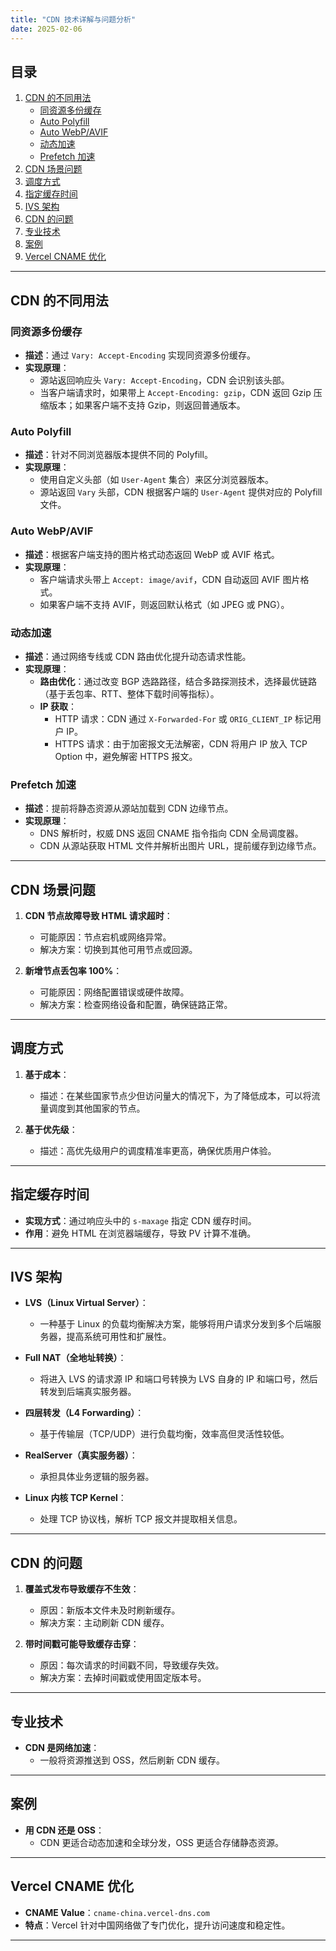 ```yaml
---
title: "CDN 技术详解与问题分析"
date: 2025-02-06
---
```


## 目录
1. [CDN 的不同用法](#cdn-的不同用法)
   - [同资源多份缓存](#同资源多份缓存)
   - [Auto Polyfill](#auto-polyfill)
   - [Auto WebP/AVIF](#auto-webpavif)
   - [动态加速](#动态加速)
   - [Prefetch 加速](#prefetch-加速)
2. [CDN 场景问题](#cdn-场景问题)
3. [调度方式](#调度方式)
4. [指定缓存时间](#指定缓存时间)
5. [IVS 架构](#ivs-架构)
6. [CDN 的问题](#cdn-的问题)
7. [专业技术](#专业技术)
8. [案例](#案例)
9. [Vercel CNAME 优化](#vercel-cname-优化)

---

## CDN 的不同用法

### 同资源多份缓存
- **描述**：通过 `Vary: Accept-Encoding` 实现同资源多份缓存。
- **实现原理**：
  - 源站返回响应头 `Vary: Accept-Encoding`，CDN 会识别该头部。
  - 当客户端请求时，如果带上 `Accept-Encoding: gzip`，CDN 返回 Gzip 压缩版本；如果客户端不支持 Gzip，则返回普通版本。

### Auto Polyfill
- **描述**：针对不同浏览器版本提供不同的 Polyfill。
- **实现原理**：
  - 使用自定义头部（如 `User-Agent` 集合）来区分浏览器版本。
  - 源站返回 `Vary` 头部，CDN 根据客户端的 `User-Agent` 提供对应的 Polyfill 文件。

### Auto WebP/AVIF
- **描述**：根据客户端支持的图片格式动态返回 WebP 或 AVIF 格式。
- **实现原理**：
  - 客户端请求头带上 `Accept: image/avif`，CDN 自动返回 AVIF 图片格式。
  - 如果客户端不支持 AVIF，则返回默认格式（如 JPEG 或 PNG）。

### 动态加速
- **描述**：通过网络专线或 CDN 路由优化提升动态请求性能。
- **实现原理**：
  - **路由优化**：通过改变 BGP 选路路径，结合多路探测技术，选择最优链路（基于丢包率、RTT、整体下载时间等指标）。
  - **IP 获取**：
    - HTTP 请求：CDN 通过 `X-Forwarded-For` 或 `ORIG_CLIENT_IP` 标记用户 IP。
    - HTTPS 请求：由于加密报文无法解密，CDN 将用户 IP 放入 TCP Option 中，避免解密 HTTPS 报文。

### Prefetch 加速
- **描述**：提前将静态资源从源站加载到 CDN 边缘节点。
- **实现原理**：
  - DNS 解析时，权威 DNS 返回 CNAME 指令指向 CDN 全局调度器。
  - CDN 从源站获取 HTML 文件并解析出图片 URL，提前缓存到边缘节点。

---

## CDN 场景问题

1. **CDN 节点故障导致 HTML 请求超时**：
   - 可能原因：节点宕机或网络异常。
   - 解决方案：切换到其他可用节点或回源。

2. **新增节点丢包率 100%**：
   - 可能原因：网络配置错误或硬件故障。
   - 解决方案：检查网络设备和配置，确保链路正常。

---

## 调度方式

1. **基于成本**：
   - 描述：在某些国家节点少但访问量大的情况下，为了降低成本，可以将流量调度到其他国家的节点。

2. **基于优先级**：
   - 描述：高优先级用户的调度精准率更高，确保优质用户体验。

---

## 指定缓存时间

- **实现方式**：通过响应头中的 `s-maxage` 指定 CDN 缓存时间。
- **作用**：避免 HTML 在浏览器端缓存，导致 PV 计算不准确。

---

## IVS 架构

- **LVS（Linux Virtual Server）**：
  - 一种基于 Linux 的负载均衡解决方案，能够将用户请求分发到多个后端服务器，提高系统可用性和扩展性。

- **Full NAT（全地址转换）**：
  - 将进入 LVS 的请求源 IP 和端口号转换为 LVS 自身的 IP 和端口号，然后转发到后端真实服务器。

- **四层转发（L4 Forwarding）**：
  - 基于传输层（TCP/UDP）进行负载均衡，效率高但灵活性较低。

- **RealServer（真实服务器）**：
  - 承担具体业务逻辑的服务器。

- **Linux 内核 TCP Kernel**：
  - 处理 TCP 协议栈，解析 TCP 报文并提取相关信息。

---

## CDN 的问题

1. **覆盖式发布导致缓存不生效**：
   - 原因：新版本文件未及时刷新缓存。
   - 解决方案：主动刷新 CDN 缓存。

2. **带时间戳可能导致缓存击穿**：
   - 原因：每次请求的时间戳不同，导致缓存失效。
   - 解决方案：去掉时间戳或使用固定版本号。

---

## 专业技术

- **CDN 是网络加速**：
  - 一般将资源推送到 OSS，然后刷新 CDN 缓存。

---

## 案例

- **用 CDN 还是 OSS**：
  - CDN 更适合动态加速和全球分发，OSS 更适合存储静态资源。

---

## Vercel CNAME 优化

- **CNAME Value**：`cname-china.vercel-dns.com`
- **特点**：Vercel 针对中国网络做了专门优化，提升访问速度和稳定性。

---